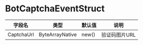 # BotCaptchaEventStruct

| 字段名        | 类型              | 默认值   | 说明       |
|------------|-----------------|-------|----------|
| CaptchaUrl | ByteArrayNative | new() | 验证码图片URL |
